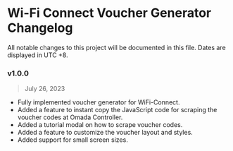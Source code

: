 # Wi-Fi Connect Voucher Generator Changelog
All notable changes to this project will be documented in this file. Dates are displayed in UTC +8.


### v1.0.0
> July 26, 2023
- Fully implemented voucher generator for WiFi-Connect.
- Added a feature to instant copy the JavaScript code for scraping the voucher codes at Omada Controller.
- Added a tutorial modal on how to scrape voucher codes.
- Added a feature to customize the voucher layout and styles.
- Added support for small screen sizes.